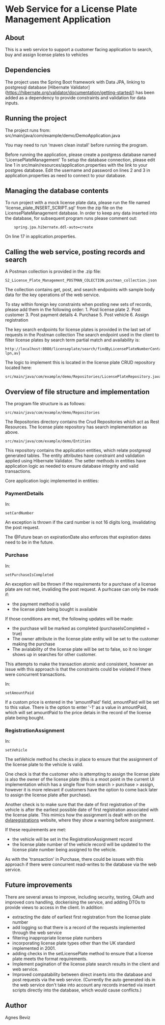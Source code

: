 # Web Service for a License Plate Management Application

## About
This is a web service to support a customer facing application to search, buy and assign license plates to vehicles

## Dependencies
The project uses the Spring Boot framework with Data JPA, linking to postgresql database
[Hibernate Validator] (https://hibernate.org/validator/documentation/getting-started/) has been added as a dependency to provide constraints and validation for data inputs.

## Running the project
The project runs from:
src/main/java/com/example/demo/DemoApplication.java

You may need to run 'maven clean install' before running the program.

Before running the application, please create a postgress database named 'LicensePlateManagement'
To setup the database connection, please edit line 1 in src/main/resources/application.properties with the link to your postgres database.
Edit the username and password on lines 2 and 3 in application.properties as need to connect to your database.

## Managing the database contents

To run project with a mock license plate data, please run the file named 'license_plate_INSERT_SCRIPT.sql' from the zip file on the LicensePlateManagement database.
In order to keep any data inserted into the database, for subsequent program runs please comment out:

        spring.jpa.hibernate.ddl-auto=create    
On line 17 in application.properties.


## Calling the web service, posting records and search
A Postman collection is provided in the .zip file:

    S2_License_Plate_Management_POSTMAN_COLECTION.postman_collection.json

The collection contains get, post, and search endpoints with sample body data for the key operations of the web service.

To stay within foreign key constraints when posting new sets of records, please add them in the following order:
    1. Post license plate
    2. Post customer
    3. Post payment details
    4. Purchase
    5. Post vehicle
    6. Assign registration

The key search endpoints for license plates is provided in the last set of requests in the Postman collection
The search endpoint used in the client to filter license plates by search term partial match and availability is:

    http://localhost:8080/licenseplate/search/findByLicensePlateNumberContainingIgnoreCaseAndAvailable{?lpn,av}

The logic to implement this is located in the license plate CRUD repository located here:
    
    src/main/java/com/example/demo/Repositories/LicensePlateRepository.java

## Overview of file structure and implementation

The program file structure is as follows:

    src/main/java/com/example/demo/Repositories

The Repositories directory contains the Crud Repositories which act as Rest Resources. 
The license plate repository has search implementation as above.

    src/main/java/com/example/demo/Entities

This repository contains the application entities, which relate postgresql generated tables.
The entity attributes have constraint and validation applied using Hibernate Validator. 
The setter methods in entities have application logic as needed to ensure database integrity and valid transactions.

Core application logic implemented in entities:

### PaymentDetails

In:

    setCardNumber

An exception is thrown if the card number is not 16 digits long, invalidating the post request.

The @Future bean on expirationDate also enforces that expiration dates need to be in the future. 


### Purchase

In:
    
    setPurchaseIsCompleted
An exception will be thrown if the requirements for a purchase of a license plate are not met, invaliding the post request. 
A purhcase can only be made if:
- the payment method is valid
- the license plate being bought is available

If those conditions are met, the following updates will be made:
- the purchase will be marked as completed (purchaseIsCompleted = true)
- The owner attribute in the license plate entity will be set to the customer making the purchase
- The avialability of the license plate will be set to false, so it no longer shows up in searches for other customer.

This attempts to make the transaction atomic and consistent, however an issue with this approach is that the constraints could be violated if there were concurrent transactions.

In:

    setAmountPaid

If a custom price is entered in the 'amountPaid' field, amountPaid will be set to this value.
There is the option to enter '-1' as a value in amountPaid, which will set amountPaid to the price detais in the record of the license plate being bought.

### RegistrationAssignment

In:

    setVehicle

The setVehicle method hs checks in place to ensure that the assignment of the license plate to the vehicle is valid. 

One check is that the customer who is attempting to assign the license plate is also the owner of the license plate 
(this is a moot point in the current UI implementation which has a single flow from search > purchase > assign, however it is more relevant if customers have the option to come back later to assign the license plate after purchase).

Another check is to make sure that the date of first registration of the vehicle is after the earliest possible date of first registration associated with the license plate.
This mimics how the assignment is dealt with on the [dvlaregistrations](https://dvlaregistrations.dvla.gov.uk/buy.html?plate=AH04%20KBC&price=499) website, where they show a warning before assignment.  

If these requirements are met:
- the vehicle will be set in the RegistrationAssignment record
- the license plate number of the vehicle record will be updated to the license plate number being assigned to the vehicle.

As with the 'transaction' in Purchase, there could be issues with this approach if there were concurrent read-writes to the database via the web service.

## Future improvements
There are several areas to improve, including security, testing, OAuth and improved cors handling, dockerising the service, and adding DTOs to provide views to access in the client.
In addition:
- extracting the date of earliest first registration from the license plate number
- add logging so that there is a record of the requests implemented through the web service
- filtering inappropriate license plate numbers 
- incorporating license plate types other than the UK standard implemented in 2001.
- adding checks in the setLicensePlate method to ensure that a license plate meets the format requirements.
- Implement pagination of the license plate search results in the client and web service.
- Improved compatability between direct inserts into the database and post requests via the web service. 
(Currently the auto generated ids in the web service don't take into account any records inserted via insert scripts directly into the database,
which would cause conflicts.)

## Author

Agnes Beviz
